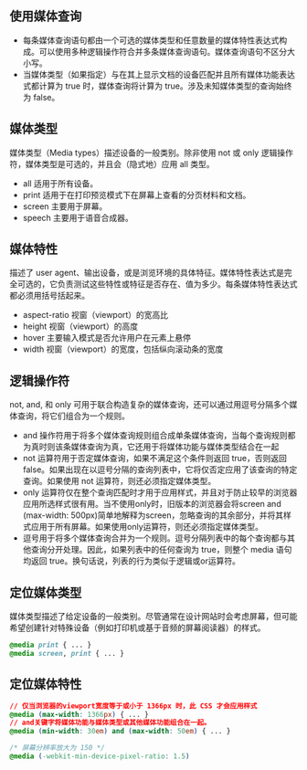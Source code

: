 ## 使用媒体查询
+ 每条媒体查询语句都由一个可选的媒体类型和任意数量的媒体特性表达式构成。可以使用多种逻辑操作符合并多条媒体查询语句。媒体查询语句不区分大小写。
+ 当媒体类型（如果指定）与在其上显示文档的设备匹配并且所有媒体功能表达式都计算为 true 时，媒体查询将计算为 true。涉及未知媒体类型的查询始终为 false。

## 媒体类型
媒体类型（Media types）描述设备的一般类别。除非使用 not 或 only 逻辑操作符，媒体类型是可选的，并且会（隐式地）应用 all 类型。
+ all 适用于所有设备。
+ print 适用于在打印预览模式下在屏幕上查看的分页材料和文档。
+ screen 主要用于屏幕。
+ speech 主要用于语音合成器。

## 媒体特性
描述了 user agent、输出设备，或是浏览环境的具体特征。媒体特性表达式是完全可选的，它负责测试这些特性或特征是否存在、值为多少。每条媒体特性表达式都必须用括号括起来。
+ aspect-ratio 视窗（viewport）的宽高比
+ height 视窗（viewport）的高度
+ hover 主要输入模式是否允许用户在元素上悬停
+ width 	视窗（viewport）的宽度，包括纵向滚动条的宽度

## 逻辑操作符
not, and, 和 only 可用于联合构造复杂的媒体查询，还可以通过用逗号分隔多个媒体查询，将它们组合为一个规则。
+ and 操作符用于将多个媒体查询规则组合成单条媒体查询，当每个查询规则都为真时则该条媒体查询为真，它还用于将媒体功能与媒体类型结合在一起
+ not 运算符用于否定媒体查询，如果不满足这个条件则返回 true，否则返回 false。如果出现在以逗号分隔的查询列表中，它将仅否定应用了该查询的特定查询。如果使用 not 运算符，则还必须指定媒体类型。
+ only 运算符仅在整个查询匹配时才用于应用样式，并且对于防止较早的浏览器应用所选样式很有用。当不使用only时，旧版本的浏览器会将screen and (max-width: 500px)简单地解释为screen，忽略查询的其余部分，并将其样式应用于所有屏幕。如果使用only运算符，则还必须指定媒体类型。
+ 逗号用于将多个媒体查询合并为一个规则。逗号分隔列表中的每个查询都与其他查询分开处理。因此，如果列表中的任何查询为 true，则整个 media 语句均返回 true。换句话说，列表的行为类似于逻辑或or运算符。

## 定位媒体类型
媒体类型描述了给定设备的一般类别。尽管通常在设计网站时会考虑屏幕，但可能希望创建针对特殊设备（例如打印机或基于音频的屏幕阅读器）的样式。
```css
@media print { ... }
@media screen, print { ... }
```

## 定位媒体特性
```css
// 仅当浏览器的viewport宽度等于或小于 1366px 时，此 CSS 才会应用样式
@media (max-width: 1366px) { ... }
// and关键字将媒体功能与媒体类型或其他媒体功能组合在一起。
@media (min-width: 30em) and (max-width: 50em) { ... }

/* 屏幕分辨率放大为 150 */
@media (-webkit-min-device-pixel-ratio: 1.5)
```


